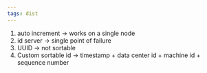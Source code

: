 ```yaml
---
tags: dist
---
```


1. auto increment -> works on a single node 
2. id server -> single point of failure 
3. UUID -> not sortable 
4. Custom sortable id -> timestamp + data center id + machine id + sequence number 